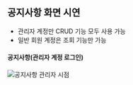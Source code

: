 ## 공지사항 화면 시연
- 관리자 계정만 CRUD 기능 모두 사용 가능
- 일반 회원 계정은 조회 기능만 가능
  
#### 공지사항(관리자 계정 로그인)
![공지사항 관리자 시점](https://github.com/PUK-Java/PUK-Groupware/assets/156414715/bbb34987-f357-45b6-a75d-e3b488d61b1b)
  
